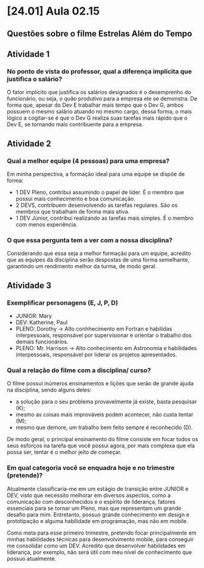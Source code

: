 # [24.01] Aula 02.15
  ## Questões sobre o filme Estrelas Além do Tempo


## Atividade 1
### No ponto de vista do professor, qual a diferença implícita que justifica o salário?
O fator implícito que justifica os salários designados é o desemprenho do funcionário, ou seja, o quão produtivo para a empresa ele se demonstra. De forma que, apesar do Dev E trabalhar mais tempo que o Dev G, ambos possuem o mesmo salário atuando no mesmo cargo, dessa forma, o mais lógico a cogitar-se é que o Dev G realiza suas tarefas mais rápido que o Dev E, se tornando mais contribuente para a empresa.


## Atividade 2
### Qual a melhor equipe (4 pessoas) para uma empresa?
Em minha perspectiva, a formação ideal para uma equipe se dispõe de forma:
- 1 DEV Pleno, contribui assumindo o papel de lider. É o membro que possui mais conhecimento e boa comunicação.
- 2 DEVS, contribuem desenvolvendo as tarefas regulares. São os membros que trabalham de forma mais ativa.
- 1 DEV Júnior, contribui realizando as tarefas mais simples. É o membro com menos experiência.

### O que essa pergunta tem a ver com a nossa disciplina? #
Considerando que essa seja a melhor formação para um equipe, acredito que as equipes da disciplina serão despostas de uma forma semelhante, garantindo um rendimento melhor da turma, de modo geral.


## Atividade 3
### Exemplificar personagens (E, J, P, D)
- JUNIOR: Mary
- DEV: Katherine, Paul
- PLENO: Dorothy -> Alto conhhecimento em Fortran e habilidas interpessoais, responsável por supervisionar e orientar o trabalho dos demais funcionários.
- PLENO: Mr. Harrison -> Alto conhecimento em Astronomia e habilidades interpessoais, responsável por liderar os projetos apresentados. 


### Qual a relação do filme com a disciplina/ curso?
O filme possui inúmeros ensinamentos e lições que serão de grande ajuda na disciplina, sendo alguns deles:
- a solução para o seu problema provavelmente já existe, basta pesquisar (K);
- mesmo as coisas mais improváveis podem acontecer, não custa tentar (M);
- mesmo que demore, um trabalho bem feito sempre é reconhecido (D).
  
De modo geral, o principal ensinamento do filme consiste em focar todos os seus esforços na tarefa que você possui agora, por mais complexa que ela possa ser, tentar é o melhor jeito de começar.


### Em qual categoria você se enquadra hoje e no trimestre (pretende)?
Atualmente classificaria-me em um estágio de transição entre JUNIOR e DEV, visto que necessito melhorar em diversos aspectos, como a comunicação com desconhecidos e o espírito de liderança, fatores essenciais para se tornar um Pleno, mas que representam um grande desafio para mim. Entretanto, possuo grande conhecimento em design e prototipação e alguma habilidade em programação, mas não em mobile.

Como meta para esse primeiro trimestre, pretendo focar principalmente em minhas habilidades técnicas para desenvolvimento mobile, para conseguir me consolidar como um DEV. Acredito que desenvolver habilidades em liderança, por exemplo, não será útil com meu nível de conhecimento que possuo atualmente.
